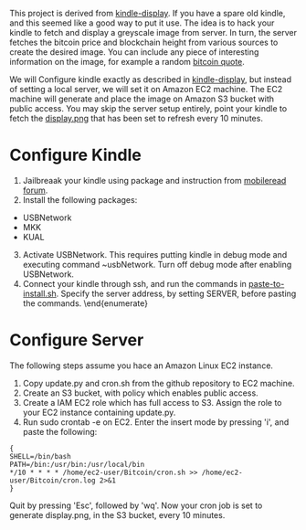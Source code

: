 This project is derived from [kindle-display](https://github.com/dennisreimann/kindle-display). If you have a spare old kindle, and this seemed like a good way to put it use. The idea is to hack your kindle to fetch and display a greyscale image from server. In turn, the server fetches the bitcoin price and blockchain height from various sources to create the desired image. You can include any piece of interesting information on the image, for example a random [bitcoin quote](https://www.bitcoin-quotes.com).

We will Configure kindle exactly as described in [kindle-display](https://github.com/dennisreimann/kindle-display), but instead of setting a local server, we will set it on Amazon EC2 machine. The EC2 machine will generate and place the image on Amazon S3 bucket with public access. You may skip the server setup entirely, point your kindle to fetch the [display.png](http://divyanshubagga.s3-website.us-east-2.amazonaws.com/display.png) that has been set to refresh every 10 minutes.

# Configure Kindle

1. Jailbreaak your kindle using package and instruction from [mobileread forum](https://www.mobileread.com/forums/showthread.php?t=225030).
2. Install the following packages:

  - USBNetwork
  - MKK
  - KUAL

3. Activate USBNetwork. This requires putting kindle in debug mode and executing command ~usbNetwork. Turn off debug mode after enabling USBNetwork.
4. Connect your kindle through ssh, and run the commands in [paste-to-install.sh](https://github.com/dennisreimann/kindle-display/blob/master/kindle/paste-to-install.sh). Specify the server address, by setting SERVER, before pasting the commands.
\end{enumerate}

# Configure Server
The following steps assume you hace an Amazon Linux EC2 instance.

1. Copy update.py and cron.sh from the github repository to EC2 machine.
2. Create an S3 bucket, with policy which enables public access.
3. Create a IAM EC2 role which has full access to S3. Assign the role to your EC2 instance containing update.py.
4. Run sudo crontab -e on EC2. Enter the insert mode by pressing 'i', and paste the following:
```shell
{
SHELL=/bin/bash
PATH=/bin:/usr/bin:/usr/local/bin
*/10 * * * * /home/ec2-user/Bitcoin/cron.sh >> /home/ec2-user/Bitcoin/cron.log 2>&1
}
```
Quit by pressing 'Esc', followed by 'wq'. Now your cron job is set to generate display.png, in the S3 bucket, every 10 minutes.


